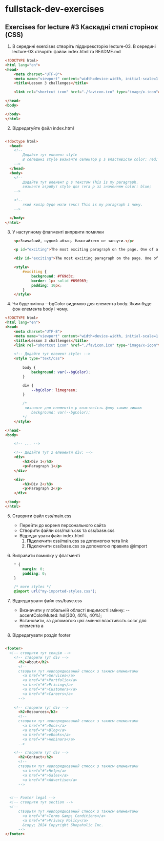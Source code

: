 # fullstack-dev-exercises

## Exercises for lecture #3 Каскадні стилі сторінок (CSS)


1. В середині exercises створіть піддирексторію lecture-03. В середині lecture-03 створіть файли index.html та README.md

```html
<!DOCTYPE html>
<html lang="en">
<head>
    <meta charset="UTF-8">
    <meta name="viewport" content="width=device-width, initial-scale=1.0">
    <title>Lesson 3 challenges</title>

    <link rel="shortcut icon" href="./favicon.ico" type="image/x-icon">

</head>
<body>

</body>
</html>
```

2. Відредагуйте файл index.html
```html 

<!doctype html>
  <head>
	<!-- 
		Додайте тут елеиент style 
		В сепедині style визначте селектор p з властивістю color: red;
	-->
  </head>
  <body>
	<!-- 
		Додайте тут елеиент p з текстом This is my paragraph.
		визначте атрибут style для тега p зі значенням color: blue;
	-->

	<!-- 
		який колір буде мати текст This is my paragraph і чому.
	-->

  </body>
</html>
```

3. У наступному фпагменті випрвити помилки 
```html 
    <p>Звичайний, нудний абзац. Намагайтеся не заснути.</p>

    <p id="exciting">The most exciting paragraph on the page. One of a kind!</p>

    <div id="exciting">The most exciting paragraph on the page. One of a kind!</div>

	<style>
		#exciting {
			background: #f69d3c;
			border: 1px solid #696969;
			padding: 10px;
		}
	</style>
```


4. Чи буде змінна --bgColor видимою для елемента body. Яким буде фон елемента body і чому.

```html
<!DOCTYPE html>
<html lang="en">
<head>
    <meta charset="UTF-8">
    <meta name="viewport" content="width=device-width, initial-scale=1.0">
    <title>Lesson 3 challenges</title>
    <link rel="shortcut icon" href="./favicon.ico" type="image/x-icon">

    <!-- Додайте тут елеиент style: -->
    <style type="text/css">
    	
    	body {
			background: var(--bgColor);
		}

		div {
			--bgColor: limegreen;
		}

		/*
		 визначте для елементів p властивість фону таким чином:
			background: var(--bgColor);
		*/
    </style>

</head>
<body>

    <!-- ... -->

	<!-- Додайте тут 2 елеиенти div: -->
	<div>
		<h3>Div 1</h3>
	    <p>Paragraph 1</p>
	</div>

	<div>
		<h3>Div 2</h3>
	    <p>Paragraph 2</p>
	</div>

</body>
</html>
```

5. Створити файл css/main.css
	- Перейти до кореня персонального сайта
	- Створити файли css/main.css та css/base.css
	- Відредагувати файл index.html
		1. Підключити css/main.css за допомогою тега link
		2. Підключити css/base.css за допомогою правила @import


6. Виправити помилку у фпагменті
```css
	* {
		margin: 0;
		padding: 0;
	}

	/* more styles */
	@import url("my-imported-styles.css");

```


7. Відредагувати файл css/base.css
	- Визначити у глобальній області видимості змінну:
    	--accentColorMuted: hsl(300, 40%, 40%);
	- Встановити, за допомогою цієї змінної властивість color для елемента a


8. Відредагувати розділ footer
```html

<footer>
  <!-- створити тут секцію -->
  	<!-- створити тут div -->
      <h2>About</h2>
	  <!-- 
	  створити тут невпорядкований список з такмсм елементами 
	  	<a href="#">Services</a>
        <a href="#">Portfolio</a>
        <a href="#">Pricing</a>
        <a href="#">Customers</a>
        <a href="#">Careers</a>
	  -->
	
	<!-- створити тут div -->
      <h2>Resources</h2>
	  <!-- 
	  створити тут невпорядкований список з такмсм елементами 
	  	<a href="#">Docs</a>
        <a href="#">Blog</a>
        <a href="#">eBooks</a>
        <a href="#">Webinars</a>
	  -->

	<!-- створити тут div -->
      <h2>Contact</h2>
	  <!-- 
	  створити тут невпорядкований список з такмсм елементами 
	  	<a href="#">Help</a>
        <a href="#">Sales</a>
        <a href="#">Advertise</a>
	  -->

  
  <!-- Footer legal -->
  <!-- створити тут section -->
  <!-- 
	  створити тут невпорядкований список з такмсм елементами 
	  	<a href="#">Terms &amp; Conditions</a>
        <a href="#">Privacy Policy</a>
        &copy; 2024 Copyright Shopaholic Inc.
	  -->
</footer>
```

